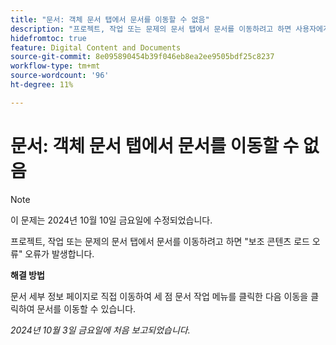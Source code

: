 ```yaml
---
title: "문서: 객체 문서 탭에서 문서를 이동할 수 없음"
description: "프로젝트, 작업 또는 문제의 문서 탭에서 문서를 이동하려고 하면 사용자에게 다음 오류가 발생합니다. 보조 콘텐츠 로드 오류."
hidefromtoc: true
feature: Digital Content and Documents
source-git-commit: 8e095890454b39f046eb8ea2ee9505bdf25c8237
workflow-type: tm+mt
source-wordcount: '96'
ht-degree: 11%

---
```


# 문서: 객체 문서 탭에서 문서를 이동할 수 없음

>[!NOTE]
>
>이 문제는 2024년 10월 10일 금요일에 수정되었습니다.

프로젝트, 작업 또는 문제의 문서 탭에서 문서를 이동하려고 하면 &quot;보조 콘텐츠 로드 오류&quot; 오류가 발생합니다.

**해결 방법**

문서 세부 정보 페이지로 직접 이동하여 세 점 문서 작업 메뉴를 클릭한 다음 이동을 클릭하여 문서를 이동할 수 있습니다.

_2024년 10월 3일 금요일에 처음 보고되었습니다._
